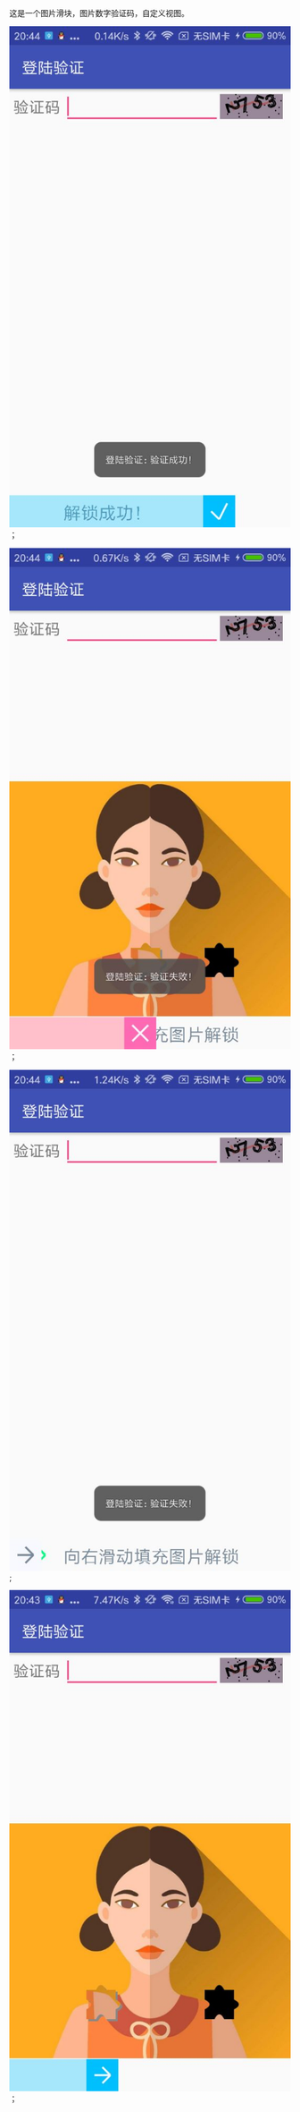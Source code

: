 这是一个图片滑块，图片数字验证码，自定义视图。

![图1](https://github.com/1352101891/Servers/blob/master/20180821204735.jpg)；


![图2](https://github.com/1352101891/Servers/blob/master/20180821204743.jpg)；


![图3](https://github.com/1352101891/Servers/blob/master/20180821204747.jpg);


![图4](https://github.com/1352101891/Servers/blob/master/20180821204751.jpg)；
